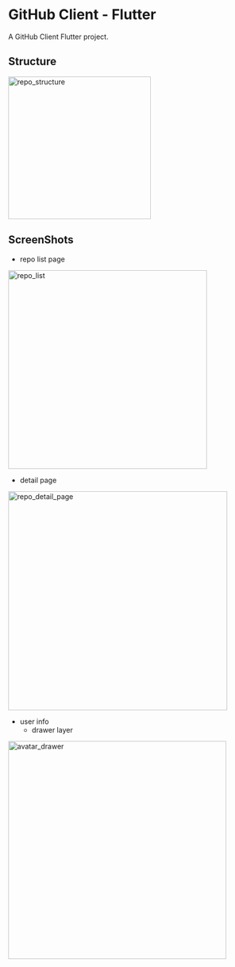 # GitHub Client - Flutter

A GitHub Client Flutter project.

## Structure

<img width="287" alt="repo_structure" src="https://user-images.githubusercontent.com/16958028/217307594-e0123db6-5c44-44e8-96b8-6bd537064e5e.png">


## ScreenShots

- repo list page

<img width="400" alt="repo_list" src="https://user-images.githubusercontent.com/16958028/217307476-82c02d93-a5c3-4f63-b5c7-57fde7750420.png">

- detail page

<img width="441" alt="repo_detail_page" src="https://user-images.githubusercontent.com/16958028/217307520-16354a06-9c81-4c09-927a-7ff1f3d39f67.png">


- user info
    - drawer layer

<img width="439" alt="avatar_drawer" src="https://user-images.githubusercontent.com/16958028/217307561-dd60cb87-7b78-4e85-9004-6594f292691e.png">


